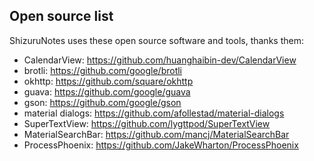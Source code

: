 ## Open source list
ShizuruNotes uses these open source software and tools, thanks them:  
* CalendarView: https://github.com/huanghaibin-dev/CalendarView
* brotli: https://github.com/google/brotli
* okhttp: https://github.com/square/okhttp
* guava: https://github.com/google/guava
* gson: https://github.com/google/gson
* material dialogs: https://github.com/afollestad/material-dialogs
* SuperTextView: https://github.com/lygttpod/SuperTextView
* MaterialSearchBar: https://github.com/mancj/MaterialSearchBar
* ProcessPhoenix: https://github.com/JakeWharton/ProcessPhoenix

